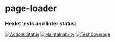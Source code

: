 # page-loader

### Hexlet tests and linter status:
[![Actions Status](https://github.com/denivladislav/backend-project-4/workflows/hexlet-check/badge.svg)](https://github.com/denivladislav/backend-project-4/actions)
[![Maintainability](https://api.codeclimate.com/v1/badges/d4533fd150dc1e1ff739/maintainability)](https://codeclimate.com/github/denivladislav/backend-project-4/maintainability)
[![Test Coverage](https://api.codeclimate.com/v1/badges/d4533fd150dc1e1ff739/test_coverage)](https://codeclimate.com/github/denivladislav/backend-project-4/test_coverage)